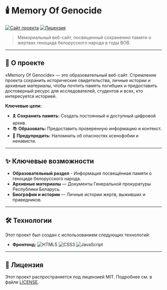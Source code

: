 # 🕯️ Memory Of Genocide

[![Сайт проекта](https://img.shields.io/badge/🌐_Посетить_сайт--?style=for-the-badge&color=black)](https://memory-of-genocide.github.io/)
[![Лицензия](https://img.shields.io/badge/License-MIT-blue.svg?style=for-the-badge)](LICENSE)

> Мемориальный веб-сайт, посвященный сохранению памяти о жертвах геноцида белорусского народа в годы ВОВ.

---

## 📖 О проекте

«Memory Of Genocide» — это образовательный веб-сайт. Стремление проекта сохранить исторические свидетельства, личные истории и архивные материалы, чтобы почтить память погибших и предоставить достоверный ресурс для исследователей, студентов и всех, кто интересуется историей.

**Ключевые цели:**

- 🎗️ **Сохранить память:** Создать постоянный и доступный цифровой архив.
- 📚 **Образовать:** Предоставить проверенную информацию и контекст.
- 🔔 **Предупредить:** Напомнить об опасностях ксенофобии и ненависти.

---

## ✨ Ключевые возможности

- **Образовательный раздел** - Информация посвещённая памяти о геноциде белорусского народа.
- **Архивные материалы** — Документы Генеральной прокуратуры Республики Беларусь.
- **Биографии и истории** — Личные истории жертв, выживших и праведников.

---

## 🛠️ Технологии

Этот проект был создан с использованием следующих технологий:

- **Фронтенд:** ![HTML5](https://img.shields.io/badge/HTML5-E34F26?style=flat&logo=html5&logoColor=white) ![CSS3](https://img.shields.io/badge/CSS3-1572B6?style=flat&logo=css3&logoColor=white) ![JavaScript](https://img.shields.io/badge/JavaScript-F7DF1E?style=flat&logo=javascript&logoColor=black)

---

## 📜 Лицензия

Этот проект распространяется под лицензией MIT. Подробнее см. в файле [LICENSE](LICENSE).
